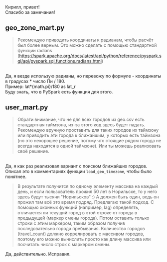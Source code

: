 
<br>Кирилл, привет!
<br>Спасибо за замечания!


## geo_zone_mart.py

> Рекомендую приводить координаты к радианам, чтобы расчёт был более верным. Это можно сделать с помощью стандартной функции radians (https://spark.apache.org/docs/latest/api/python/reference/pyspark.sql/api/pyspark.sql.functions.radians.html)

<br>Да, я везде использую радианы, но перевожу по формуле - координаты в градусах * число Пи / 180.
<br>Пример: lat*{math.pi}/180 as lat_r
<br>Буду знать, что в PySpark есть функция для этого.


## user_mart.py

> Обрати внимание, что не для всех городов из geo.csv есть стандартная таймзона, из-за этого код здесь будет падать. Рекомендую вручную проставить для таких городов их таймзону или приводить эти города к ближайшим, у которых есть таймзона (но это нехорошее решение, потому что стоящие рядом города не всегда находятся в одной таймзоне). Или ты можешь реализовать своё решение.

<br>Да, я как раз реализовал вариант с поиском ближайших городов. Описал это в комментариях функции `load_geo_timezone`, чтобы было понятнее.


> В результате получится по одному элементу массива на каждый день, и если пользователь прожил 50 лет в Норильске, то у него здесь будут тысячи "Норильсков" :) А должен быть один, ведь он прожил там всё это время подряд.
Предлагаю такой подход. С помощью оконных функций (например, lag) определять, отличается ли текущий город в этой строке от города в предыдущей (маркер смены города). Потом оставить только строки с этим маркером, таким образом получив последовательно города пребывания.
Количество городов (travel_count) должно коррелировать с массивом городов, поэтому его можно вычислить просто как длину массива или посчитать число строк с маркером смены.

Да, действительно. Исправил.



